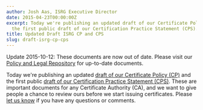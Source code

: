 ```yaml
---
author: Josh Aas, ISRG Executive Director
date: 2015-04-23T00:00:00Z
excerpt: Today we're publishing an updated draft of our Certificate Policy (CP) and
  the first public draft of our Certification Practice Statement (CPS).
title: Updated Draft ISRG CP and CPS
slug: draft-isrg-cp-cps
---
```


Update 2015-10-12: These documents are now out of date. Please visit our [Policy and Legal Repository](/repository/) for
up-to-date documents.

Today we're publishing an updated [draft of our Certificate Policy (CP)](/documents/ISRG-CP-May-5-2015.pdf) and the first public [draft of our Certification Practice Statement (CPS)](/documents/ISRG-CPS-May-5-2015.pdf). These are important documents for any Certificate Authority (CA), and we want to give people a chance to review ours before we start issuing certificates. Please [let us know](https://groups.google.com/a/letsencrypt.org/forum/#!forum/ca-dev) if you have any questions or comments.

